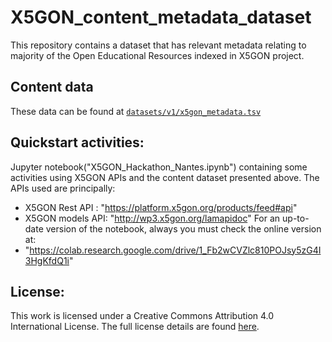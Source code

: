 # X5GON_content_metadata_dataset
This repository contains a dataset that has relevant metadata relating to majority of the Open Educational Resources indexed in X5GON project.

## Content data
These data can be found at [`datasets/v1/x5gon_metadata.tsv`](datasets/v1/x5gon_metadata.tsv)

## Quickstart activities:
Jupyter notebook("X5GON_Hackathon_Nantes.ipynb") containing some activities using X5GON APIs and the content dataset presented above. The APIs used are principally:
  * X5GON Rest API  : "https://platform.x5gon.org/products/feed#api"
  * X5GON models API: "http://wp3.x5gon.org/lamapidoc"
For an up-to-date version of the notebook, always you must check the online version at:
  * "https://colab.research.google.com/drive/1_Fb2wCVZlc810POJsy5zG4I3HgKfdQ1i"
 
## License:

This work is licensed under a Creative Commons Attribution 4.0 International License. The full license details are found [here](https://creativecommons.org/licenses/by/4.0/).
